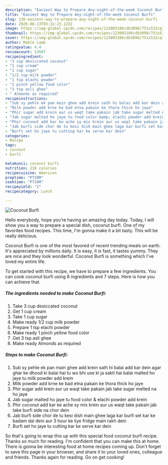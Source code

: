 ```yaml
---
description: "Easiest Way to Prepare Any-night-of-the-week Coconut Burfi"
title: "Easiest Way to Prepare Any-night-of-the-week Coconut Burfi"
slug: 126-easiest-way-to-prepare-any-night-of-the-week-coconut-burfi
date: 2020-08-13T03:32:23.123Z
image: https://img-global.cpcdn.com/recipes/123003106cdb3090/751x532cq70/coconut-burfi-recipe-main-photo.jpg
thumbnail: https://img-global.cpcdn.com/recipes/123003106cdb3090/751x532cq70/coconut-burfi-recipe-main-photo.jpg
cover: https://img-global.cpcdn.com/recipes/123003106cdb3090/751x532cq70/coconut-burfi-recipe-main-photo.jpg
author: Mable Lamb
ratingvalue: 4.4
reviewcount: 13597
recipeingredient:
- "3 cup desiccated coconut"
- "1 cup cream"
- "1 cup sugar"
- "1/2 cup milk powder"
- "1 tsp elachi powder"
- "1 pinch yellow food color"
- "3 tsp asli ghee"
- " Almonds as required"
recipeinstructions:
- "Sub sy pehle ek pan main ghee add krein sath hi balai add kar dein agar ghar ke dhood ki balai hai tu wo bhi use ki ja sakti hai balai malted ho jaye tu milk powder add krein"
- "Milk powder add krne ke bad etna pakain ke thora thick ho jaye"
- "Phir sugar add krein aur us waqt take pakain jab take sugar melted na ho jaye"
- "Jab sugar malted ho jaye tu food color &amp; elachi powder add krein"
- "Phir coconut add kar ke ache sy mix krein aur us waqt take pakain jab take burfi side na chor dein"
- "Jab burfi side chor de tu kesi dish main ghee laga kar burfi set kar ke badam dal dein aur 3 hour ke liye fridge main rakh dein"
- "Burfi set ho jaye tu cutting kar ke serve kar dein"
categories:
- Recipe
tags:
- coconut
- burfi

katakunci: coconut burfi 
nutrition: 210 calories
recipecuisine: American
preptime: "PT28M"
cooktime: "PT34M"
recipeyield: "2"
recipecategory: Lunch

---
```



![Coconut Burfi](https://img-global.cpcdn.com/recipes/123003106cdb3090/751x532cq70/coconut-burfi-recipe-main-photo.jpg)

Hello everybody, hope you're having an amazing day today. Today, I will show you a way to prepare a special dish, coconut burfi. One of my favorites food recipes. This time, I'm gonna make it a bit tasty. This will be really delicious.

Coconut Burfi is one of the most favored of recent trending meals on earth. It's appreciated by millions daily. It is easy, it is fast, it tastes yummy. They are nice and they look wonderful. Coconut Burfi is something which I've loved my entire life.




To get started with this recipe, we have to prepare a few ingredients. You can cook coconut burfi using 8 ingredients and 7 steps. Here is how you can achieve that.

<!--inarticleads1-->

##### The ingredients needed to make Coconut Burfi:

1. Take 3 cup desiccated coconut
1. Get 1 cup cream
1. Take 1 cup sugar
1. Make ready 1/2 cup milk powder
1. Prepare 1 tsp elachi powder
1. Make ready 1 pinch yellow food color
1. Get 3 tsp asli ghee
1. Make ready  Almonds as required




<!--inarticleads2-->

##### Steps to make Coconut Burfi:

1. Sub sy pehle ek pan main ghee add krein sath hi balai add kar dein agar ghar ke dhood ki balai hai tu wo bhi use ki ja sakti hai balai malted ho jaye tu milk powder add krein
1. Milk powder add krne ke bad etna pakain ke thora thick ho jaye
1. Phir sugar add krein aur us waqt take pakain jab take sugar melted na ho jaye
1. Jab sugar malted ho jaye tu food color &amp; elachi powder add krein
1. Phir coconut add kar ke ache sy mix krein aur us waqt take pakain jab take burfi side na chor dein
1. Jab burfi side chor de tu kesi dish main ghee laga kar burfi set kar ke badam dal dein aur 3 hour ke liye fridge main rakh dein
1. Burfi set ho jaye tu cutting kar ke serve kar dein




So that's going to wrap this up with this special food coconut burfi recipe. Thanks so much for reading. I'm confident that you can make this at home. There is gonna be interesting food at home recipes coming up. Don't forget to save this page in your browser, and share it to your loved ones, colleague and friends. Thanks again for reading. Go on get cooking!
